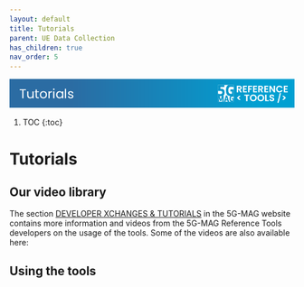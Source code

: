 ```yaml
---
layout: default
title: Tutorials
parent: UE Data Collection
has_children: true
nav_order: 5
---
```

<img src="../../assets/images/Banner_Tutorials.png" /> 

1. TOC
{:toc}

# Tutorials

## Our video library
The section [DEVELOPER XCHANGES & TUTORIALS](https://www.5g-mag.com/tutorials) in the 5G-MAG website contains more information and videos from the 5G-MAG Reference Tools developers on the usage of the tools. Some of the videos are also available here:

## Using the tools
